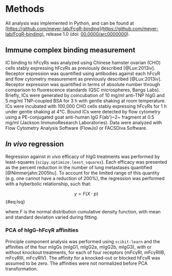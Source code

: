 # Methods

All analysis was implemented in Python, and can be found at [https://github.com/meyer-lab/FcgR-binding](https://github.com/meyer-lab/FcgR-binding), release 1.0 (doi: [00.0000/arc0000000](https://doi.org/doi-url)).

## Immune complex binding measurement

IC binding to hFcγRs was analyzed using Chinese hamster ovarian (CHO) cells stably expressing hFcγRs as previously described [@Lux:2013iv]. Receptor expression was quantified using antibodies against each hFcγR and flow cytometry measurement as previously described [@Lux:2013iv]. Receptor expression was quantified in terms of absolute number through comparison to fluorescence standards (QSC microspheres, Bangs Labs). Briefly, ICs were generated by coincubation of 10 mg/ml anti-TNP hIgG and 5 mg/ml TNP-coupled BSA for 3 h with gentle shaking at room temperature. ICs were incubated with 100,000 CHO cells stably expressing hFcγRs for 1 h under gentle shaking at 4℃. Bound ICs were detected by flow cytometry using a PE-conjugated goat anti-human IgG F(ab')~2~ fragment at 0.5 mg/ml (Jackson ImmunoResearch Laboratories). Data were analyzed with Flow Cytometry Analysis Software (FlowJo) or FACSDiva Software.

## *In vivo* regression

Regression against *in vivo* efficacy of hIgG treatments was performed by least-squares (`scipy.optimize.least_squares`). Each efficacy was presented as the percent reduction in the number of lung metastases quantified [@Nimmerjahn:2005hu]. To account for the limited range of this quantity (e.g. one cannot have a reduction of 200%), the regression was performed with a hyberbolic relationship, such that:

$$ y = F (X \cdot p) $$ {#eq:lsq}

where $F$ is the normal distribution cumulative density function, with mean and standard deviation varied during fitting.

### PCA of hIgG-hFcγR affinities

Principle component analysis was performed using `scikit-learn` and the affinities of the four mIgGs (mIgG1, mIgG2a, mIgG2b, mIgG3), with or without knockout treatments, for each of four receptors (mFcγRI, mFcγRIIB, mFcγRIII, mFcγRIV). The affinity for a knocked-out or blocked hFcγR was assumed to be zero. The affinities were not normalized before PCA transformation. 
